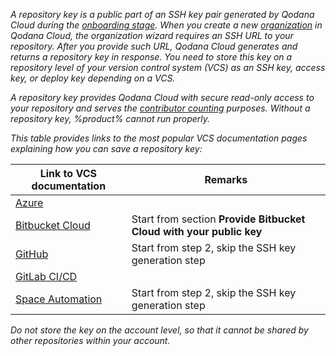 [//]: # (title: Repository key)

<no-index/>

<var name="github" value="https://docs.github.com/en/authentication/connecting-to-github-with-ssh/managing-deploy-keys#set-up-deploy-keys"/>
<var name="gitlab" value="https://docs.gitlab.com/ee/user/project/deploy_keys/#create-a-project-deploy-key"/>
<var name="space" value="https://www.jetbrains.com/help/space/git-keys-and-passwords.html#ssh-key"/>
<var name="azure" value="https://learn.microsoft.com/en-us/azure/devops/repos/git/use-ssh-keys-to-authenticate?view=azure-devops#step-2-add-the-public-key-to-azure-devops"/>
<var name="bitbucket" value="https://support.atlassian.com/bitbucket-cloud/docs/set-up-repository-access-keys-on-linux/"/>

A repository key is a public part of an SSH key pair generated by Qodana Cloud during the 
[onboarding stage](cloud-onboarding.md). When you create a new [organization](cloud-organizations.topic) in Qodana Cloud,
the organization wizard requires an SSH URL to your repository. After you provide such URL, Qodana Cloud generates 
and returns a repository key in response. You need to store this key on a repository level of your
version control system (VCS) as an SSH key, access key, or deploy key depending on a VCS. 

A repository key provides Qodana Cloud with secure read-only access to your repository and serves the
[contributor counting](contributors.md) purposes. Without a repository key, %product% cannot run properly. 

This table provides links to the most popular VCS documentation pages explaining how you can save a repository 
key:

| Link to VCS documentation      | Remarks                                                             |
|--------------------------------|---------------------------------------------------------------------|
| [Azure](%azure%)               |                                                                     |
| [Bitbucket Cloud](%bitbucket%) | Start from section **Provide Bitbucket Cloud with your public key** |
| [GitHub](%github%)             | Start from step 2, skip the SSH key generation step                 |
| [GitLab CI/CD](%gitlab%)       |                                                                     |
| [Space Automation](%space%)    | Start from step 2, skip the SSH key generation step                 |

<warning>Do not store the key on the account level, so that it cannot be shared by other repositories within your account.</warning>


